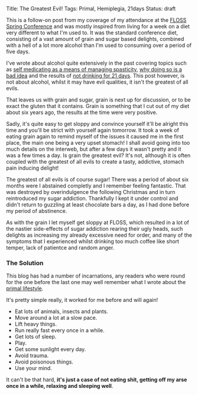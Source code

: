 Title: The Greatest Evil!
Tags: Primal, Hemiplegia, 21days
Status: draft

This is a follow-on post from my coverage of my attendance at the [FLOSS Spring Conference]({filename}/articles/floss_2014_1.md) and was mostly inspired from living for a week on a diet very different to what I'm used to. It was the standard conference diet, consisting of a vast amount of grain and sugar based delights, combined with a hell of a lot more alcohol than I'm used to consuming over a period of five days.

I've wrote about alcohol quite extensively  in the past covering topics such as [self medicating as a means of managing spasticity]({filename}/articles/spasticity.md), [why doing so is a bad idea]({filename}/articles/guest_post_cp_teens_uk.md) and the results of [not drinking for 21 days]({filename}/articles/21_days_no_alcohol.md). This post however, is not about alcohol, whilst it may have evil qualities, it isn't the greatest of all evils.

That leaves us with grain and sugar, grain is next up for discussion, or to be exact the gluten that it contains. Grain is something that I cut out of my diet about six years ago, the results at the time were very positive.

Sadly, it's quite easy to get sloppy and convince yourself it'll be alright this time and you'll be strict with yourself again tomorrow. It took a week of eating grain again to remind myself of the issues it caused me in the first place, the main one being a very upset stomach! I shall avoid going into too much details on the interweb, but after a few days it wasn't pretty and it was a few times a day. Is grain the greatest evil? It's not, although it is often coupled with the greatest of all evils to create a tasty, addictive, stomach pain inducing delight!

The greatest of all evils is of course sugar! There was a period of about six months were I abstained completly and I remember feeling fantastic. That was destroyed by overindulgence the following Christmas and in turn reintroduced my sugar addiction. Thankfully I kept it under control and didn't return to guzzling at least chocolate bars a day, as I had done before my period of abstinence.

As with the grain I let myself get sloppy at FLOSS, which resulted in a lot of the nastier side-effects of sugar addiction rearing their ugly heads, such delights as increasing my already excessive need for order, and many of the symptoms that I experienced whilst drinking too much coffee like short temper,  lack of patientce and random anger.

### The Solution

This blog has had a number of incarnations, any readers who were round for the one before the last one may well remember what I wrote about the [primal lifestyle](http://www.marksdailyapple.com/definitive-guide-primal-blueprint). 

It's pretty simple really, it worked for me before and will again!

* Eat lots of animals, insects and plants.
* Move around a lot at a slow pace.
* Lift heavy things.
* Run really fast every once in a while.
* Get lots of sleep.
* Play.
* Get some sunlight every day.
* Avoid trauma.
* Avoid poisonous things.
* Use your mind.

It can't be that hard, **it's just a case of not eating shit, getting off my arse once in a while, relaxing and sleeping well**.
